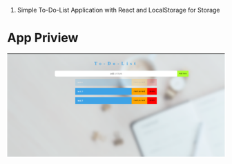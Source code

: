 1. Simple To-Do-List Application with React and LocalStorage for Storage
# App Priview
![App Preview](https://github.com/Hashan099/React-To-Do-List-Application/blob/master/UI%20sample/design.png)
